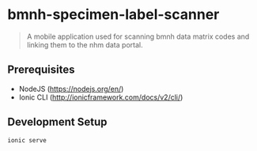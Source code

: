 # bmnh-specimen-label-scanner

> A mobile application used for scanning bmnh data matrix codes and linking them to the nhm data portal.

## Prerequisites

* NodeJS (https://nodejs.org/en/)
* Ionic CLI (http://ionicframework.com/docs/v2/cli/)

## Development Setup

``` bash
ionic serve
```

